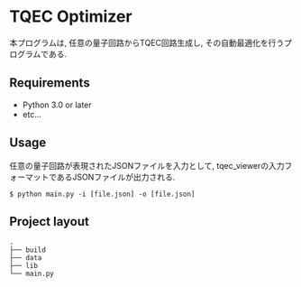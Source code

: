 # TQEC Optimizer
本プログラムは, 任意の量子回路からTQEC回路生成し, その自動最適化を行うプログラムである.

## Requirements
* Python 3.0 or later
* etc...

## Usage
任意の量子回路が表現されたJSONファイルを入力として, 
tqec_viewerの入力フォーマットであるJSONファイルが出力される.
```
$ python main.py -i [file.json] -o [file.json]
```

## Project layout
```
.
├── build
├── data
├── lib
└── main.py
```